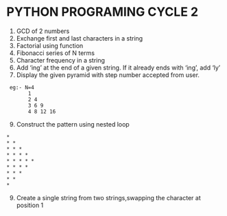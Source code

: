 # PYTHON PROGRAMING CYCLE 2

1.  GCD of 2 numbers 
2. Exchange first and last characters in a string 
3.  Factorial using function 
4.  Fibonacci series of N terms  
5.  Character frequency in a string 
6. Add ‘ing’ at the end of a given string. If it already ends with ‘ing’, 
add ‘ly’ 
7. Display the given pyramid with step number accepted from user.
```
 eg:- N=4
       1
       2 4
       3 6 9
       4 8 12 16
```
9. Construct the pattern using nested loop 
```
*
* *
* * *
* * * *
* * * * *
* * * *
* * *
* *
*
```
9. Create a single string from two strings,swapping the character at 
position 1
